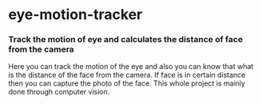 # eye-motion-tracker
### Track the motion of eye and calculates the distance of face from the camera ###
Here you can track the motion of the eye and also you can know that what is the distance of the face from the camera. If face is in certain distance then you can capture the photo of the face. This whole project is mainly done through computer vision.
